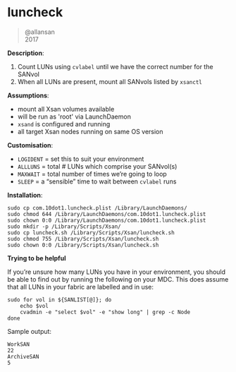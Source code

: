 # luncheck

> @allansan  
> 2017  

**Description**:

1. Count LUNs using `cvlabel` until we have the correct number for the SANvol
2. When all LUNs are present, mount all  SANvols listed by `xsanctl`

**Assumptions**: 

* mount all Xsan volumes available
* will be run as 'root' via LaunchDaemon
* `xsand` is configured and running
* all target Xsan nodes running on same OS version

**Customisation**: 

* `LOGIDENT` = set this to suit your environment
* `ALLLUNS` = total # LUNs which comprise your SANvol(s)
* `MAXWAIT` = total number of times we’re going to loop
* `SLEEP` = a “sensible” time to wait between `cvlabel` runs

**Installation**:

```
sudo cp com.10dot1.luncheck.plist /Library/LaunchDaemons/
sudo chmod 644 /Library/LaunchDaemons/com.10dot1.luncheck.plist
sudo chown 0:0 /Library/LaunchDaemons/com.10dot1.luncheck.plist
sudo mkdir -p /Library/Scripts/Xsan/
sudo cp luncheck.sh /Library/Scripts/Xsan/luncheck.sh
sudo chmod 755 /Library/Scripts/Xsan/luncheck.sh
sudo chown 0:0 /Library/Scripts/Xsan/luncheck.sh

```

**Trying to be helpful**

If you’re unsure how many LUNs you have in your environment, you should be able to find out by running the following on your MDC. This does assume that all LUNs in your fabric are labelled and in use:

```
sudo for vol in ${SANLIST[@]}; do 
	echo $vol
	cvadmin -e "select $vol" -e "show long" | grep -c Node
done
```

Sample output:

```
WorkSAN
22
ArchiveSAN
5
```
